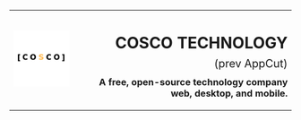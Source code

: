 <table width="100%">
  <tr>
    <td align="left" width="120">
      <img src="Logo.png" alt="Cosco Web" width="100" />
    </td>
    <td align="right">
      <h1> COSCO TECHNOLOGY <span style="font-size: 0.7em; font-weight: normal;">(prev AppCut)</span></h1>
      <h3 style="margin-top: -10px;">A free, open-source technology company web, desktop, and mobile.</h3>
    </td>
  </tr>
</table>
